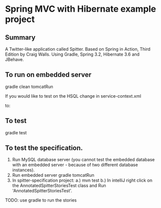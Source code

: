 Spring MVC with Hibernate example project
=========================================

Summary
-------
A Twitter-like application called Spitter.
Based on Spring in Action, Third Edition by Craig Walls.
Using Gradle, Spring 3.2, Hibernate 3.6 and JBehave.


To run on embedded server
-------------------------

gradle clean tomcatRun

If you would like to test on the HSQL change in service-context.xml

<import resource="classpath:spring/database/dataSourceMySQL.xml"/>

to:

<import resource="classpath:spring/database/dataSourceHSQL.xml"/>


To test
-------

gradle test


To test the specification.
--------------------------

1. Run MySQL database server (you cannot test the embedded database with an embedded server - because of two different database instances).
2. Run embedded server
  gradle tomcatRun
3. In spitter-specification project:
a.) mvn test
b.) In intelliJ right click on the AnnotatedSpitterStoriesTest class and Run 'AnnotatedSpitterStoriesTest'.

TODO: use gradle to run the stories